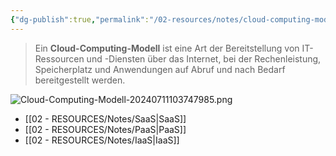 ```yaml
---
{"dg-publish":true,"permalink":"/02-resources/notes/cloud-computing-modell/","tags":["virtualisierung","tools"],"noteIcon":""}
---
```


>Ein **Cloud-Computing-Modell** ist eine Art der Bereitstellung von IT-Ressourcen und -Diensten über das Internet, bei der Rechenleistung, Speicherplatz und Anwendungen auf Abruf und nach Bedarf bereitgestellt werden.

![Cloud-Computing-Modell-20240711103747985.png](/img/user/02%20-%20RESOURCES/Files/Cloud-Computing-Modell-20240711103747985.png)

- [[02 - RESOURCES/Notes/SaaS\|SaaS]]
- [[02 - RESOURCES/Notes/PaaS\|PaaS]]
- [[02 - RESOURCES/Notes/IaaS\|IaaS]]